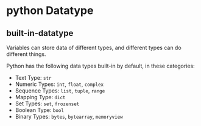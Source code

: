
# python Datatype

## built-in-datatype

Variables can store data of different types, and different types can do different things.

Python has the following data types built-in by default, in these categories:

- Text Type:	````str````
- Numeric Types:	````int````, ````float````, ````complex````
- Sequence Types:	````list````, ````tuple````, ````range````
- Mapping Type:	````dict````
- Set Types:	````set````, ````frozenset````
- Boolean Type:	````bool````
- Binary Types:	````bytes````, ````bytearray````, ````memoryview````
